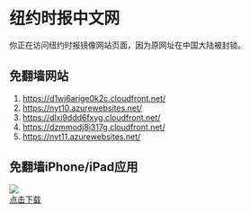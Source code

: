 <h1>纽约时报中文网</h1>
<p>你正在访问纽约时报镜像网站页面，因为原网址在中国大陆被封锁。</p>
<h2>免翻墙网站</h2>
<ol>
<li><a href="https://d1wj6arige0k2c.cloudfront.net/" target="1">https://d1wj6arige0k2c.cloudfront.net/</a></li>
<li><a href="https://nyt10.azurewebsites.net/" target="2">https://nyt10.azurewebsites.net/</a></li>
<li><a href="https://dlxi9ddd6fxyg.cloudfront.net/" target="3">https://dlxi9ddd6fxyg.cloudfront.net/</a></li>
<li><a href="https://dzmmodj8j317g.cloudfront.net/" target="4">https://dzmmodj8j317g.cloudfront.net/</a></li>
<li><a href="https://nyt11.azurewebsites.net/" target="5">https://nyt11.azurewebsites.net/</a></li>
</ol>
<h2>免翻墙iPhone/iPad应用</h2>
<p>
	<a href="https://itunes.apple.com/cn/app/niu-yue-shi-bao-zhong-wen-wang/id807498298?mt=8">
		<img src="icon175x175.jpeg" />
		<br/>点击下载
	</a>
</p>